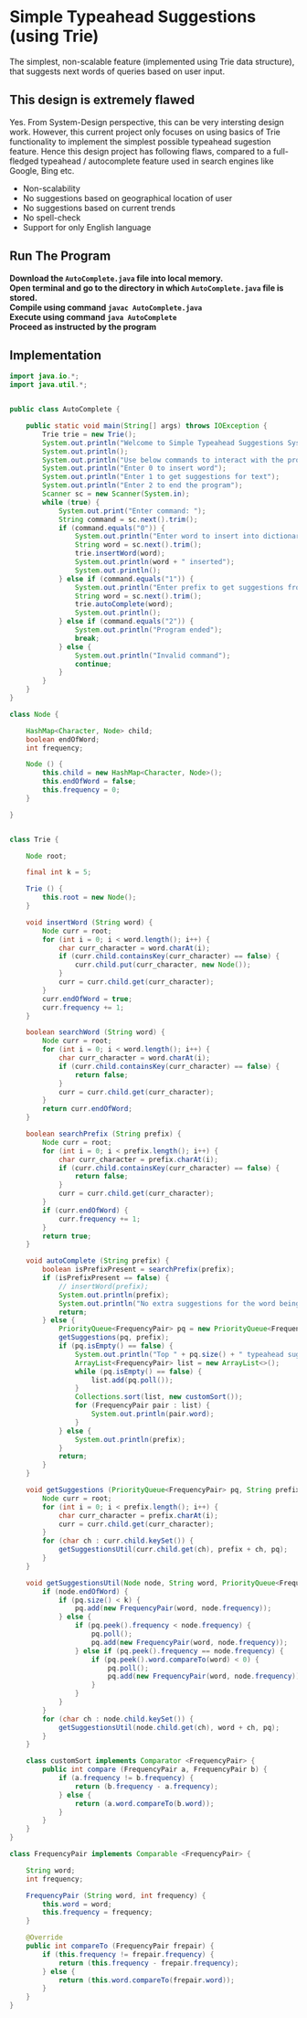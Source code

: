 # Simple Typeahead Suggestions (using Trie)
The simplest, non-scalable feature (implemented using Trie data structure), that suggests next words of queries based on user input.

## This design is extremely flawed
Yes. From System-Design perspective, this can be very intersting design work. However, this current project only focuses on using basics of Trie functionality to implement the simplest possible typeahead sugestion feature. Hence this design project has following flaws, compared to a full-fledged typeahead / autocomplete feature used in search engines like Google, Bing etc.
 - Non-scalability
 - No suggestions based on geographical location of user
 - No suggestions based on current trends
 - No spell-check
 - Support for only English language
 
## Run The Program
**Download the `AutoComplete.java` file into local memory.**</br>
**Open terminal and go to the directory in which `AutoComplete.java` file is stored.**</br>
**Compile using command `javac AutoComplete.java`**</br>
**Execute using command `java AutoComplete`**</br>
**Proceed as instructed by the program**


## Implementation
```java
import java.io.*;
import java.util.*;


public class AutoComplete {

	public static void main(String[] args) throws IOException {
		Trie trie = new Trie();
		System.out.println("Welcome to Simple Typeahead Suggestions System !!");
		System.out.println();
		System.out.println("Use below commands to interact with the program");
		System.out.println("Enter 0 to insert word");
		System.out.println("Enter 1 to get suggestions for text");
		System.out.println("Enter 2 to end the program");
		Scanner sc = new Scanner(System.in);
		while (true) {
			System.out.print("Enter command: ");
			String command = sc.next().trim();
			if (command.equals("0")) {
				System.out.println("Enter word to insert into dictionary");
				String word = sc.next().trim();
				trie.insertWord(word);
				System.out.println(word + " inserted");
				System.out.println();
			} else if (command.equals("1")) {
				System.out.println("Enter prefix to get suggestions from dictionary");
				String word = sc.next().trim();
				trie.autoComplete(word);
				System.out.println();
			} else if (command.equals("2")) {
				System.out.println("Program ended");
				break;
			} else {
				System.out.println("Invalid command");
				continue;
			}
		}
	}
}

class Node {

	HashMap<Character, Node> child;
	boolean endOfWord;
	int frequency;

	Node () {
		this.child = new HashMap<Character, Node>();
		this.endOfWord = false;
		this.frequency = 0;
	}

}


class Trie {

	Node root;

	final int k = 5;

	Trie () {
		this.root = new Node();
	}

	void insertWord (String word) {
		Node curr = root;
		for (int i = 0; i < word.length(); i++) {
			char curr_character = word.charAt(i);
			if (curr.child.containsKey(curr_character) == false) {
				curr.child.put(curr_character, new Node());
			}
			curr = curr.child.get(curr_character);
		}
		curr.endOfWord = true;
		curr.frequency += 1;
	}

	boolean searchWord (String word) {
		Node curr = root;
		for (int i = 0; i < word.length(); i++) {
			char curr_character = word.charAt(i);
			if (curr.child.containsKey(curr_character) == false) {
				return false;
			}
			curr = curr.child.get(curr_character);
		}
		return curr.endOfWord;
	}

	boolean searchPrefix (String prefix) {
		Node curr = root;
		for (int i = 0; i < prefix.length(); i++) {
			char curr_character = prefix.charAt(i);
			if (curr.child.containsKey(curr_character) == false) {
				return false;
			}
			curr = curr.child.get(curr_character);
		}
		if (curr.endOfWord) {
			curr.frequency += 1;
		}
		return true;
	}

	void autoComplete (String prefix) {
		boolean isPrefixPresent = searchPrefix(prefix);
		if (isPrefixPresent == false) {
			// insertWord(prefix);
			System.out.println(prefix);
			System.out.println("No extra suggestions for the word being searched first time !");
			return;
		} else {
			PriorityQueue<FrequencyPair> pq = new PriorityQueue<FrequencyPair>(k);
			getSuggestions(pq, prefix);
			if (pq.isEmpty() == false) {
				System.out.println("Top " + pq.size() + " typeahead suggestions are:");
				ArrayList<FrequencyPair> list = new ArrayList<>();
				while (pq.isEmpty() == false) {
					list.add(pq.poll());
				}
				Collections.sort(list, new customSort());
				for (FrequencyPair pair : list) {
					System.out.println(pair.word);
				}
			} else {
				System.out.println(prefix);
			}
			return;
		}
	}

	void getSuggestions (PriorityQueue<FrequencyPair> pq, String prefix) {
		Node curr = root;
		for (int i = 0; i < prefix.length(); i++) {
			char curr_character = prefix.charAt(i);
			curr = curr.child.get(curr_character);
		}
		for (char ch : curr.child.keySet()) {
			getSuggestionsUtil(curr.child.get(ch), prefix + ch, pq);
		}
	}

	void getSuggestionsUtil(Node node, String word, PriorityQueue<FrequencyPair> pq) {
		if (node.endOfWord) {
			if (pq.size() < k) {
				pq.add(new FrequencyPair(word, node.frequency));
			} else {
				if (pq.peek().frequency < node.frequency) {
					pq.poll();
					pq.add(new FrequencyPair(word, node.frequency));
				} else if (pq.peek().frequency == node.frequency) {
					if (pq.peek().word.compareTo(word) < 0) {
						pq.poll();
						pq.add(new FrequencyPair(word, node.frequency));
					}
				}
			}
		}
		for (char ch : node.child.keySet()) {
			getSuggestionsUtil(node.child.get(ch), word + ch, pq);
		}
	}

	class customSort implements Comparator <FrequencyPair> {
		public int compare (FrequencyPair a, FrequencyPair b) {
			if (a.frequency != b.frequency) {
				return (b.frequency - a.frequency);
			} else {
				return (a.word.compareTo(b.word));
			}
		}
	}
}

class FrequencyPair implements Comparable <FrequencyPair> {

	String word;
	int frequency;

	FrequencyPair (String word, int frequency) {
		this.word = word;
		this.frequency = frequency;
	}

	@Override
	public int compareTo (FrequencyPair frepair) {
		if (this.frequency != frepair.frequency) {
			return (this.frequency - frepair.frequency);
		} else {
			return (this.word.compareTo(frepair.word));
		}
	}
}
```
